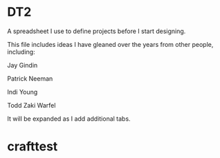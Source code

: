 # DT2
A spreadsheet I use to define projects before I start designing.

This file includes ideas I have gleaned over the years from other people, including:

Jay Gindin

Patrick Neeman

Indi Young

Todd Zaki Warfel

It will be expanded as I add additional tabs.
# crafttest
